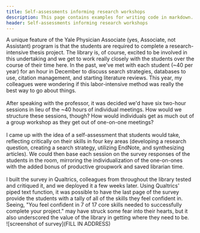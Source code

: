 ```yaml
---
title: Self-assessments informing research workshops
description: This page contains examples for writing code in markdown.
header: Self-assessments informing research workshops
---
```

A unique feature of the Yale Physician Associate (yes, Associate, not Assistant) program is that the students are required to complete a research-intensive thesis project. The library is, of course, excited to be involved in this undertaking and we get to work really closely with the students over the course of their time here. In the past, we've met with each student (~40 per year) for an hour in December to discuss search strategies, databases to use, citation management, and starting literature reviews. This year, my colleagues were wondering if this labor-intensive method was really the best way to go about things.<BR><BR>
After speaking with the professor, it was decided we'd have six two-hour sessions in lieu of the ~40 hours of individual meetings. How would we structure these sessions, though? How would individuals get as much out of a group workshop as they get out of one-on-one meetings?<BR><BR>
I came up with the idea of a self-assessment that students would take, reflecting critically on their skills in four key areas (developing a research question, creating a search strategy, utilizing EndNote, and synthesizing articles). We could then base each session on the survey responses of the students in the room, mirroring the individualization of the one-on-ones with the added bonus of productive groupwork and saved librarian time. <BR><BR>
I built the survey in Qualtrics, colleagues from throughout the library tested and critiqued it, and we deployed it a few weeks later. Using Qualtrics' piped text function, it was possible to have the last page of the survey provide the students with a tally of all of the skills they feel confident in. Seeing, "You feel confident in 7 of 17 core skills needed to successfully complete your project." may have struck some fear into their hearts, but it also underscored the value of the library in getting where they need to be. <BR>
  ![screenshot of survey](FILL IN ADDRESS)

